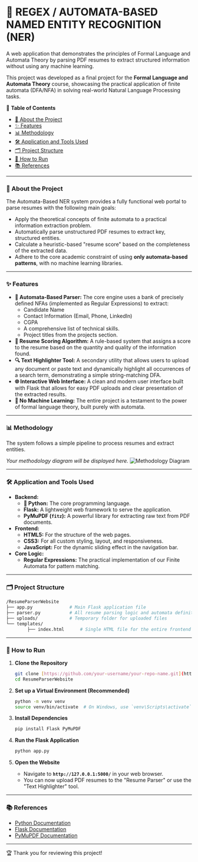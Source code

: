 # 🤖 REGEX / AUTOMATA-BASED NAMED ENTITY RECOGNITION (NER)

A web application that demonstrates the principles of Formal Language and Automata Theory by parsing PDF resumes to extract structured information without using any machine learning.

This project was developed as a final project for the **Formal Language and Automata Theory** course, showcasing the practical application of finite automata (DFA/NFA) in solving real-world Natural Language Processing tasks.

📜 **Table of Contents**
* [🎯 About the Project](#-about-the-project)
* [✨ Features](#-features)
* [📊 Methodology](#-methodology)
* [🛠 Application and Tools Used](#-application-and-tools-used)
* [🗂 Project Structure](#-project-structure)
* [🚀 How to Run](#-how-to-run)
* [📚 References](#-references)

---
### 🎯 About the Project

The Automata-Based NER system provides a fully functional web portal to parse resumes with the following main goals:
* Apply the theoretical concepts of finite automata to a practical information extraction problem.
* Automatically parse unstructured PDF resumes to extract key, structured entities.
* Calculate a heuristic-based "resume score" based on the completeness of the extracted data.
* Adhere to the core academic constraint of using **only automata-based patterns**, with no machine learning libraries.

---
### ✨ Features

* **🤖 Automata-Based Parser:** The core engine uses a bank of precisely defined NFAs (implemented as Regular Expressions) to extract:
    * Candidate Name
    * Contact Information (Email, Phone, LinkedIn)
    * CGPA
    * A comprehensive list of technical skills.
    * Project titles from the projects section.
* **💯 Resume Scoring Algorithm:** A rule-based system that assigns a score to the resume based on the quantity and quality of the information found.
* **🔍 Text Highlighter Tool:** A secondary utility that allows users to upload any document or paste text and dynamically highlight all occurrences of a search term, demonstrating a simple string-matching DFA.
* **🌐 Interactive Web Interface:** A clean and modern user interface built with Flask that allows for easy PDF uploads and clear presentation of the extracted results.
* **🚫 No Machine Learning:** The entire project is a testament to the power of formal language theory, built purely with automata.

---
### 📊 Methodology

The system follows a simple pipeline to process resumes and extract entities.

*Your methodology diagram will be displayed here.*
![Methodology Diagram](path/to/your/diagram.png)

---
### 🛠 Application and Tools Used

* **Backend:**
    * **🐍 Python:** The core programming language.
    * **Flask:** A lightweight web framework to serve the application.
    * **PyMuPDF (`fitz`):** A powerful library for extracting raw text from PDF documents.
* **Frontend:**
    * **HTML5:** For the structure of the web pages.
    * **CSS3:** For all custom styling, layout, and responsiveness.
    * **JavaScript:** For the dynamic sliding effect in the navigation bar.
* **Core Logic:**
    * **Regular Expressions:** The practical implementation of our Finite Automata for pattern matching.

---
### 🗂 Project Structure
```bash
/ResumeParserWebsite
├── app.py              # Main Flask application file
├── parser.py           # All resume parsing logic and automata definitions
├── uploads/            # Temporary folder for uploaded files
└── templates/
        ├── index.html      # Single HTML file for the entire frontend UI
```
---
### 🚀 How to Run

1.  **Clone the Repository**
    ```sh
    git clone [https://github.com/your-username/your-repo-name.git](https://github.com/your-username/your-repo-name.git)
    cd ResumeParserWebsite
    ```

2.  **Set up a Virtual Environment (Recommended)**
    ```sh
    python -m venv venv
    source venv/bin/activate  # On Windows, use `venv\Scripts\activate`
    ```

3.  **Install Dependencies**
    ```sh
    pip install Flask PyMuPDF
    ```

4.  **Run the Flask Application**
    ```sh
    python app.py
    ```

5.  **Open the Website**
    * Navigate to **`http://127.0.0.1:5000/`** in your web browser.
    * You can now upload PDF resumes to the "Resume Parser" or use the "Text Highlighter" tool.

---
### 📚 References

* [Python Documentation](https://docs.python.org/3/)
* [Flask Documentation](https://flask.palletsprojects.com/)
* [PyMuPDF Documentation](https://pymupdf.readthedocs.io/)

---
🏆 Thank you for reviewing this project!
